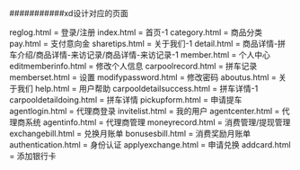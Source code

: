 
###########xd设计对应的页面

reglog.html = 登录/注册
index.html = 首页-1
category.html = 商品分类
pay.html = 支付意向金
sharetips.html = 关于我们-1
detail.html = 商品详情-拼车介绍/商品详情-来访记录/商品详情-来访记录-1
member.html = 个人中心
editmemberinfo.html = 修改个人信息
carpoolrecord.html = 拼车记录
memberset.html = 设置
modifypassword.html = 修改密码
aboutus.html = 关于我们
help.html = 用户帮助
carpooldetailsuccess.html = 拼车详情-1
carpooldetaildoing.html = 拼车详情
pickupform.html = 申请提车
agentlogin.html = 代理商登录
invitelist.html = 我的用户
agentcenter.html = 代理商系统
agentinfo.html = 代理商管理
moneyrecord.html = 消费管理/提现管理
exchangebill.html = 兑换月账单
bonusesbill.html = 消费奖励月账单
authentication.html = 身份认证
applyexchange.html = 申请兑换
addcard.html = 添加银行卡